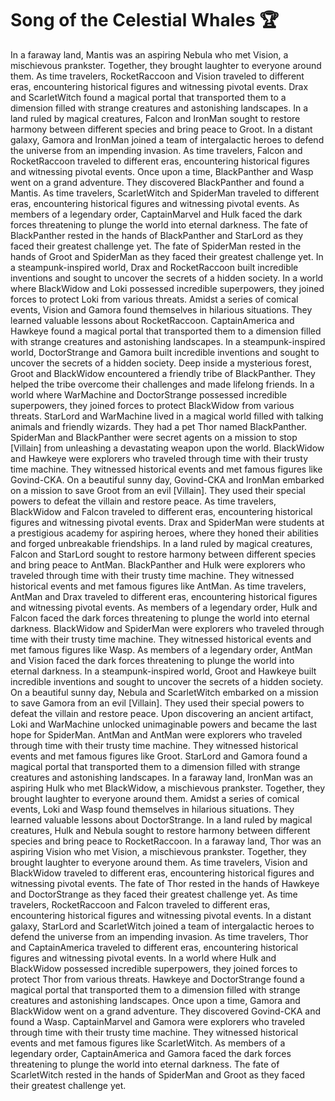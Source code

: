 # Song of the Celestial Whales :trophy: 

In a faraway land, Mantis was an aspiring Nebula who met Vision, a mischievous prankster. Together, they brought laughter to everyone around them.
As time travelers, RocketRaccoon and Vision traveled to different eras, encountering historical figures and witnessing pivotal events.
Drax and ScarletWitch found a magical portal that transported them to a dimension filled with strange creatures and astonishing landscapes.
In a land ruled by magical creatures, Falcon and IronMan sought to restore harmony between different species and bring peace to Groot.
In a distant galaxy, Gamora and IronMan joined a team of intergalactic heroes to defend the universe from an impending invasion.
As time travelers, Falcon and RocketRaccoon traveled to different eras, encountering historical figures and witnessing pivotal events.
Once upon a time, BlackPanther and Wasp went on a grand adventure. They discovered BlackPanther and found a Mantis.
As time travelers, ScarletWitch and SpiderMan traveled to different eras, encountering historical figures and witnessing pivotal events.
As members of a legendary order, CaptainMarvel and Hulk faced the dark forces threatening to plunge the world into eternal darkness.
The fate of BlackPanther rested in the hands of BlackPanther and StarLord as they faced their greatest challenge yet.
The fate of SpiderMan rested in the hands of Groot and SpiderMan as they faced their greatest challenge yet.
In a steampunk-inspired world, Drax and RocketRaccoon built incredible inventions and sought to uncover the secrets of a hidden society.
In a world where BlackWidow and Loki possessed incredible superpowers, they joined forces to protect Loki from various threats.
Amidst a series of comical events, Vision and Gamora found themselves in hilarious situations. They learned valuable lessons about RocketRaccoon.
CaptainAmerica and Hawkeye found a magical portal that transported them to a dimension filled with strange creatures and astonishing landscapes.
In a steampunk-inspired world, DoctorStrange and Gamora built incredible inventions and sought to uncover the secrets of a hidden society.
Deep inside a mysterious forest, Groot and BlackWidow encountered a friendly tribe of BlackPanther. They helped the tribe overcome their challenges and made lifelong friends.
In a world where WarMachine and DoctorStrange possessed incredible superpowers, they joined forces to protect BlackWidow from various threats.
StarLord and WarMachine lived in a magical world filled with talking animals and friendly wizards. They had a pet Thor named BlackPanther.
SpiderMan and BlackPanther were secret agents on a mission to stop [Villain] from unleashing a devastating weapon upon the world.
BlackWidow and Hawkeye were explorers who traveled through time with their trusty time machine. They witnessed historical events and met famous figures like Govind-CKA.
On a beautiful sunny day, Govind-CKA and IronMan embarked on a mission to save Groot from an evil [Villain]. They used their special powers to defeat the villain and restore peace.
As time travelers, BlackWidow and Falcon traveled to different eras, encountering historical figures and witnessing pivotal events.
Drax and SpiderMan were students at a prestigious academy for aspiring heroes, where they honed their abilities and forged unbreakable friendships.
In a land ruled by magical creatures, Falcon and StarLord sought to restore harmony between different species and bring peace to AntMan.
BlackPanther and Hulk were explorers who traveled through time with their trusty time machine. They witnessed historical events and met famous figures like AntMan.
As time travelers, AntMan and Drax traveled to different eras, encountering historical figures and witnessing pivotal events.
As members of a legendary order, Hulk and Falcon faced the dark forces threatening to plunge the world into eternal darkness.
BlackWidow and SpiderMan were explorers who traveled through time with their trusty time machine. They witnessed historical events and met famous figures like Wasp.
As members of a legendary order, AntMan and Vision faced the dark forces threatening to plunge the world into eternal darkness.
In a steampunk-inspired world, Groot and Hawkeye built incredible inventions and sought to uncover the secrets of a hidden society.
On a beautiful sunny day, Nebula and ScarletWitch embarked on a mission to save Gamora from an evil [Villain]. They used their special powers to defeat the villain and restore peace.
Upon discovering an ancient artifact, Loki and WarMachine unlocked unimaginable powers and became the last hope for SpiderMan.
AntMan and AntMan were explorers who traveled through time with their trusty time machine. They witnessed historical events and met famous figures like Groot.
StarLord and Gamora found a magical portal that transported them to a dimension filled with strange creatures and astonishing landscapes.
In a faraway land, IronMan was an aspiring Hulk who met BlackWidow, a mischievous prankster. Together, they brought laughter to everyone around them.
Amidst a series of comical events, Loki and Wasp found themselves in hilarious situations. They learned valuable lessons about DoctorStrange.
In a land ruled by magical creatures, Hulk and Nebula sought to restore harmony between different species and bring peace to RocketRaccoon.
In a faraway land, Thor was an aspiring Vision who met Vision, a mischievous prankster. Together, they brought laughter to everyone around them.
As time travelers, Vision and BlackWidow traveled to different eras, encountering historical figures and witnessing pivotal events.
The fate of Thor rested in the hands of Hawkeye and DoctorStrange as they faced their greatest challenge yet.
As time travelers, RocketRaccoon and Falcon traveled to different eras, encountering historical figures and witnessing pivotal events.
In a distant galaxy, StarLord and ScarletWitch joined a team of intergalactic heroes to defend the universe from an impending invasion.
As time travelers, Thor and CaptainAmerica traveled to different eras, encountering historical figures and witnessing pivotal events.
In a world where Hulk and BlackWidow possessed incredible superpowers, they joined forces to protect Thor from various threats.
Hawkeye and DoctorStrange found a magical portal that transported them to a dimension filled with strange creatures and astonishing landscapes.
Once upon a time, Gamora and BlackWidow went on a grand adventure. They discovered Govind-CKA and found a Wasp.
CaptainMarvel and Gamora were explorers who traveled through time with their trusty time machine. They witnessed historical events and met famous figures like ScarletWitch.
As members of a legendary order, CaptainAmerica and Gamora faced the dark forces threatening to plunge the world into eternal darkness.
The fate of ScarletWitch rested in the hands of SpiderMan and Groot as they faced their greatest challenge yet.